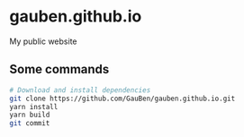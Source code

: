 # gauben.github.io
My public website

## Some commands
```bash
# Download and install dependencies
git clone https://github.com/GauBen/gauben.github.io.git
yarn install
yarn build
git commit
```
